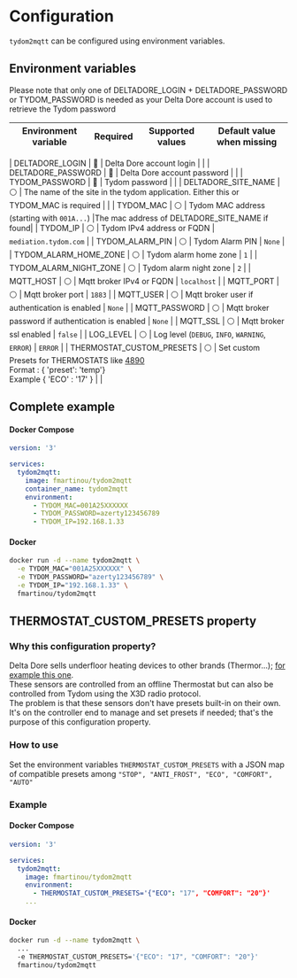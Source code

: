 # Configuration
`tydom2mqtt` can be configured using environment variables.

## Environment variables

Please note that only one of DELTADORE_LOGIN + DELTADORE_PASSWORD or TYDOM_PASSWORD is needed as your Delta Dore account is used to retrieve the Tydom password

| Environment variable      | Required       | Supported values                                                                                                                                                                                                           | Default value when missing |
|---------------------------|----------------|----------------------------------------------------------------------------------------------------------------------------------------------------------------------------------------------------------------------------|----------------------------|

| DELTADORE_LOGIN           | :red_circle:   | Delta Dore account login                                                                                                                                                                                                   |                            |
| DELTADORE_PASSWORD        | :red_circle:   | Delta Dore account password                                                                                                                                                                                                |                            |
| TYDOM_PASSWORD            | :red_circle:   | Tydom password                                                                                                                                                                                                             |                            |
| DELTADORE_SITE_NAME       | :white_circle:   | The name  of the site in the tydom application. Either this or TYDOM_MAC is  required                                                                                                                                      |                            |
| TYDOM_MAC                 | :white_circle:   | Tydom MAC address (starting with `001A...`)                                                                                                                                                                                |The mac address of DELTADORE_SITE_NAME if found|
| TYDOM_IP                  | :white_circle: | Tydom IPv4 address or FQDN                                                                                                                                                                                                 | `mediation.tydom.com`      |
| TYDOM_ALARM_PIN           | :white_circle: | Tydom Alarm PIN                                                                                                                                                                                                            | `None`                     |
| TYDOM_ALARM_HOME_ZONE     | :white_circle: | Tydom alarm home zone                                                                                                                                                                                                      | `1`                        |
| TYDOM_ALARM_NIGHT_ZONE    | :white_circle: | Tydom alarm night zone                                                                                                                                                                                                     | `2`                        |
| MQTT_HOST                 | :white_circle: | Mqtt broker IPv4 or FQDN                                                                                                                                                                                                   | `localhost`                |
| MQTT_PORT                 | :white_circle: | Mqtt broker port                                                                                                                                                                                                           | `1883`                     |
| MQTT_USER                 | :white_circle: | Mqtt broker user if authentication is enabled                                                                                                                                                                              | `None`                     |
| MQTT_PASSWORD             | :white_circle: | Mqtt broker password if authentication is enabled                                                                                                                                                                          | `None`                     |
| MQTT_SSL                  | :white_circle: | Mqtt broker ssl enabled                                                                                                                                                                                                    | `false`                    |
| LOG_LEVEL                 | :white_circle: | Log level (`DEBUG`, `INFO`, `WARNING`, `ERROR`)                                                                                                                                                                            | `ERROR`                    |
| THERMOSTAT_CUSTOM_PRESETS | :white_circle: | Set custom Presets for THERMOSTATS like [4890](https://www.deltadore.fr/domotique/gestion-chauffage/micromodule-recepteur/recepteur-rf4890-ref-6050615) <br/> Format : { 'preset': 'temp'} <br/> Example { 'ECO' : '17' }  |                            |

## Complete example

<!-- tabs:start -->
#### **Docker Compose**
```yaml
version: '3'

services:
  tydom2mqtt:
    image: fmartinou/tydom2mqtt
    container_name: tydom2mqtt
    environment:
      - TYDOM_MAC=001A25XXXXXX
      - TYDOM_PASSWORD=azerty123456789
      - TYDOM_IP=192.168.1.33
```
#### **Docker**
```bash
docker run -d --name tydom2mqtt \
  -e TYDOM_MAC="001A25XXXXXX" \
  -e TYDOM_PASSWORD="azerty123456789" \
  -e TYDOM_IP="192.168.1.33" \  
  fmartinou/tydom2mqtt
```
<!-- tabs:end -->

## THERMOSTAT_CUSTOM_PRESETS property

### Why this configuration property?

Delta Dore sells underfloor heating devices to other brands (Thermor...); [for example this one](https://www.deltadore.fr/domotique/gestion-chauffage/micromodule-recepteur/recepteur-rf4890-ref-6050615). \
These sensors are controlled from an offline Thermostat but can also be controlled from Tydom using the X3D radio protocol. \
The problem is that these sensors don't have presets built-in on their own. \
It's on the controller end to manage and set presets if needed; that's the purpose of this configuration property.

### How to use

Set the environment variables `THERMOSTAT_CUSTOM_PRESETS` with a JSON map of compatible presets among
`"STOP", "ANTI_FROST", "ECO", "COMFORT", "AUTO"`

### Example


<!-- tabs:start -->
#### **Docker Compose**
```yaml
version: '3'

services:
  tydom2mqtt:
    image: fmartinou/tydom2mqtt
    environment:
      - THERMOSTAT_CUSTOM_PRESETS='{"ECO": "17", "COMFORT": "20"}'
    ...
```
#### **Docker**
```bash
docker run -d --name tydom2mqtt \
  ...
  -e THERMOSTAT_CUSTOM_PRESETS='{"ECO": "17", "COMFORT": "20"}'
  fmartinou/tydom2mqtt
```
<!-- tabs:end -->